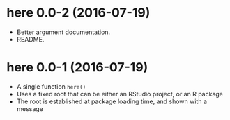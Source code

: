 # here 0.0-2 (2016-07-19)

- Better argument documentation.
- README.


# here 0.0-1 (2016-07-19)

- A single function `here()`
- Uses a fixed root that can be either an RStudio project, or an R package
- The root is established at package loading time, and shown with a message
